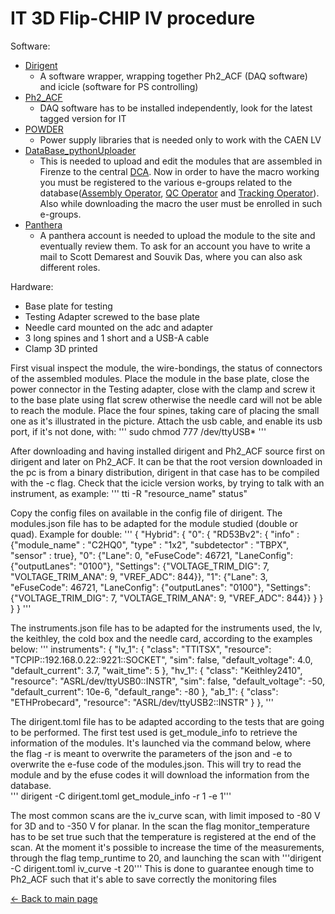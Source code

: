 # **IT 3D Flip-CHIP IV procedure**

Software:

* [Dirigent](https://gitlab.cern.ch/cms_tk_ph2/dirigent)
    * A software wrapper, wrapping together Ph2_ACF (DAQ software) and icicle (software for PS controlling)
* [Ph2_ACF](https://gitlab.cern.ch/cms_tk_ph2/ph2_acf)
    * DAQ software has to be installed independently, look for the latest tagged version for IT 
* [POWDER](https://gitlab.cern.ch/cms_tk_ph2/power_supply)
    * Power supply libraries that is needed only to work with the CAEN LV
* [DataBase_pythonUploader](https://gitlab.cern.ch/cms-ph2-database/py4dbupload)
    * This is needed to upload and edit the modules that are assembled in Firenze to the central [DCA](https://cmsdca.cern.ch/trk_cmsr/construct/parts/). Now in order to have the macro working you must be registered to the various e-groups related to the database([Assembly Operator](https://e-groups.cern.ch/e-groups/Egroup.do?egroupId=10371208&AI_USERNAME=GBARDELL&searchField=0&searchMethod=1&searchValue=cms-tracker&pageSize=100&hideSearchFields=false&searchMemberOnly=false&searchAdminOnly=false&AI_SESSION=A14D2513EC1D9B7E5E74DC59856C84FE), [QC Operator](https://e-groups.cern.ch/e-groups/Egroup.do?egroupId=10371211&AI_USERNAME=DIMATTIA&searchField=0&searchMethod=0&searchValue=cms-&pageSize=30&hideSearchFields=false&searchMemberOnly=false&searchAdminOnly=true&AI_SESSION=BFhKdxLwOasNLkbBtvtWK6ZpHHvuZeQV93Y-JFCAYJz2clVK7nQH%2114215125%21wlsmanaged1%2110110%2110111%211603272119128) and [Tracking Operator](https://e-groups.cern.ch/e-groups/Egroup.do?egroupId=10371211&AI_USERNAME=DIMATTIA&searchField=0&searchMethod=0&searchValue=cms-&pageSize=30&hideSearchFields=false&searchMemberOnly=false&searchAdminOnly=true&AI_SESSION=BFhKdxLwOasNLkbBtvtWK6ZpHHvuZeQV93Y-JFCAYJz2clVK7nQH%2114215125%21wlsmanaged1%2110110%2110111%211603272119128)). Also while downloading the macro the user must be enrolled in such e-groups.
* [Panthera](https://panthera.fit.edu/)
    * A panthera account is needed to upload the module to the site and eventually review them. To ask for an account you have to write a mail to Scott Demarest and Souvik Das, where you can also ask different roles.

Hardware:
* Base plate for testing
* Testing Adapter screwed to the base plate 
* Needle card mounted on the adc and adapter
* 3 long spines and 1 short and a USB-A cable
* Clamp 3D printed

First visual inspect the module, the wire-bondings, the status of connectors of the assembled modules. Place the module in the base plate, close the power connector in the Testing adapter, close with the clamp and screw it to the base plate using flat screw otherwise the needle card will not be able to reach the module. Place the four spines, taking care of placing the small one as it's illustrated in the picture. Attach the usb cable, and enable its usb port, if it's not done, with: 
''' sudo chmod 777 /dev/ttyUSB* '''

After downloading and having installed dirigent and Ph2_ACF source first on dirigent and later on Ph2_ACF. It can be that the root version downloaded in the pc is from a binary distribution, dirigent in that case has to be compiled with the -c flag. Check that the icicle version works, by trying to talk with an instrument, as example:
''' tti -R "resource_name" status" 

Copy the config files on available in the config file of dirigent. The modules.json file has to be adapted for the module studied (double or quad). Example for double:
'''
{
        "Hybrid": {
                "0": {
                        "RD53Bv2": {
                                "info" : {"module_name" : "C2HQ0", "type" : "1x2", "subdetector" : "TBPX", "sensor" : true},
                                "0": {"Lane": 0, "eFuseCode": 46721, "LaneConfig": {"outputLanes": "0100"}, "Settings": {"VOLTAGE_TRIM_DIG": 7, "VOLTAGE_TRIM_ANA": 9, "VREF_ADC": 844}},
                                "1": {"Lane": 3, "eFuseCode": 46721, "LaneConfig": {"outputLanes": "0100"}, "Settings": {"VOLTAGE_TRIM_DIG": 7, "VOLTAGE_TRIM_ANA": 9, "VREF_ADC": 844}}
                        }
                }
        }
}
'''

The instruments.json file has to be adapted for the instruments used, the lv, the keithley, the cold box and the needle card, according to the examples below:
'''
instruments": {
                "lv_1": {
                        "class": "TTITSX",
                        "resource": "TCPIP::192.168.0.22::9221::SOCKET",
                        "sim": false,
                        "default_voltage": 4.0,
                        "default_current": 3.7,
                        "wait_time": 5
                },
                "hv_1": {
                        "class": "Keithley2410",
                        "resource": "ASRL/dev/ttyUSB0::INSTR",
                        "sim": false,
                        "default_voltage": -50,
                        "default_current": 10e-6,
                        "default_range": -80
                },
                "ab_1": {
                        "class": "ETHProbecard",
                        "resource": "ASRL/dev/ttyUSB2::INSTR"
                }
        },
'''

The dirigent.toml file has to be adapted according to the tests that are going to be performed. The first test used is get_module_info to retrieve the information of the modules. It's launched via the command below, where the flag -r is meant to overwrite  the parameters of the json and -e to overwrite the e-fuse code of the modules.json. This will try to read the module and by the efuse codes it will download the information from the database.   
''' dirigent -C dirigent.toml get_module_info -r 1 -e 1'''


The most common scans are the iv_curve scan, with limit imposed to -80 V for 3D and to -350 V for planar. In the scan the flag monitor_temperature has to be set true such that the temperature is registered at the end of the scan. At the moment it's possible to increase the time of the measurements, through the flag temp_runtime to 20, and launching the scan with 
'''dirigent -C dirigent.toml iv_curve -t 20'''
This is done to guarantee enough time to Ph2_ACF such that it's able to save correctly the monitoring files 

[← Back to main page](../index.md)
